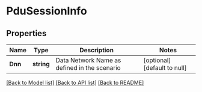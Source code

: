 # PduSessionInfo

## Properties
Name | Type | Description | Notes
------------ | ------------- | ------------- | -------------
**Dnn** | **string** | Data Network Name as defined in the scenario | [optional] [default to null]

[[Back to Model list]](../README.md#documentation-for-models) [[Back to API list]](../README.md#documentation-for-api-endpoints) [[Back to README]](../README.md)


